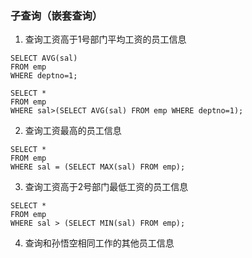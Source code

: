 ### 子查询（嵌套查询）

1. 查询工资高于1号部门平均工资的员工信息
```
SELECT AVG(sal)
FROM emp
WHERE deptno=1;

SELECT * 
FROM emp
WHERE sal>(SELECT AVG(sal) FROM emp WHERE deptno=1);
```
2. 查询工资最高的员工信息
```
SELECT * 
FROM emp
WHERE sal = (SELECT MAX(sal) FROM emp);
```
3. 查询工资高于2号部门最低工资的员工信息
```
SELECT * 
FROM emp
WHERE sal > (SELECT MIN(sal) FROM emp);
```
4. 查询和孙悟空相同工作的其他员工信息